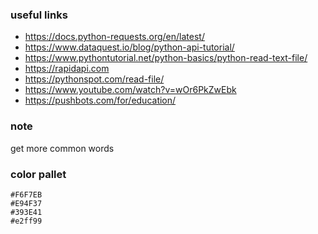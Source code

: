 


### useful links
- https://docs.python-requests.org/en/latest/
- https://www.dataquest.io/blog/python-api-tutorial/
- https://www.pythontutorial.net/python-basics/python-read-text-file/
- https://rapidapi.com
- https://pythonspot.com/read-file/
- https://www.youtube.com/watch?v=wOr6PkZwEbk
- https://pushbots.com/for/education/

### note
get more common words

### color pallet
    #F6F7EB
    #E94F37
    #393E41
    #e2ff99